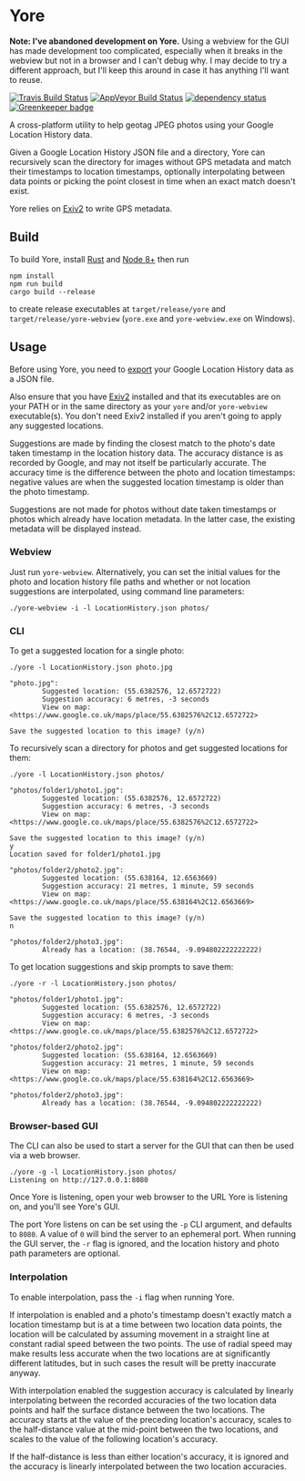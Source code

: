 Yore
====

**Note: I've abandoned development on Yore.** Using a webview for the GUI has made development too complicated, especially when it breaks in the webview but not in a browser and I can't debug why. I may decide to try a different approach, but I'll keep this around in case it has anything I'll want to reuse.

[![Travis Build Status](https://www.travis-ci.org/Ortham/yore.svg?branch=master)](https://www.travis-ci.org/Ortham/yore)
[![AppVeyor Build Status](https://ci.appveyor.com/api/projects/status/971yqnxsugeyy6ea/branch/master?svg=true)](https://ci.appveyor.com/project/Ortham/yore/branch/master)
[![dependency status](https://deps.rs/repo/github/Ortham/yore/status.svg)](https://deps.rs/repo/github/Ortham/yore)
[![Greenkeeper badge](https://badges.greenkeeper.io/Ortham/yore.svg)](https://greenkeeper.io/)

A cross-platform utility to help geotag JPEG photos using your Google
Location History data.

Given a Google Location History JSON file and a directory, Yore can
recursively scan the directory for images without GPS metadata and match their
timestamps to location timestamps, optionally interpolating between data points
or picking the point closest in time when an exact match doesn't exist.

Yore relies on [Exiv2](http://www.exiv2.org/) to write GPS metadata.

## Build

To build Yore, install [Rust](https://www.rust-lang.org) and
[Node 8+](http://nodejs.org/) then run

```
npm install
npm run build
cargo build --release
```

to create release executables at `target/release/yore` and
`target/release/yore-webview` (`yore.exe` and `yore-webview.exe` on Windows).

## Usage

Before using Yore, you need to
[export](https://takeout.google.com/settings/takeout/custom/location_history)
your Google Location History data as a JSON file.

Also ensure that you have [Exiv2](http://www.exiv2.org/) installed and that its
executables are on your PATH or in the same directory as your `yore` and/or
`yore-webview` executable(s). You don't need Exiv2 installed if you aren't going
to apply any suggested locations.

Suggestions are made by finding the closest match to the photo's date taken
timestamp in the location history data. The accuracy distance is as recorded by
Google, and may not itself be particularly accurate. The accuracy time is the
difference between the photo and location timestamps: negative values are when
the suggested location timestamp is older than the photo timestamp.

Suggestions are not made for photos without date taken timestamps or photos
which already have location metadata. In the latter case, the existing metadata
will be displayed instead.

### Webview

Just run `yore-webview`. Alternatively, you can set the initial values for the
photo and location history file paths and whether or not location suggestions
are interpolated, using command line parameters:

```
./yore-webview -i -l LocationHistory.json photos/
```

### CLI

To get a suggested location for a single photo:

```
./yore -l LocationHistory.json photo.jpg

"photo.jpg":
        Suggested location: (55.6382576, 12.6572722)
        Suggestion accuracy: 6 metres, -3 seconds
        View on map: <https://www.google.co.uk/maps/place/55.6382576%2C12.6572722>

Save the suggested location to this image? (y/n)
```

To recursively scan a directory for photos and get suggested locations for
them:

```
./yore -l LocationHistory.json photos/

"photos/folder1/photo1.jpg":
        Suggested location: (55.6382576, 12.6572722)
        Suggestion accuracy: 6 metres, -3 seconds
        View on map: <https://www.google.co.uk/maps/place/55.6382576%2C12.6572722>

Save the suggested location to this image? (y/n)
y
Location saved for folder1/photo1.jpg

"photos/folder2/photo2.jpg":
        Suggested location: (55.638164, 12.6563669)
        Suggestion accuracy: 21 metres, 1 minute, 59 seconds
        View on map: <https://www.google.co.uk/maps/place/55.638164%2C12.6563669>

Save the suggested location to this image? (y/n)
n

"photos/folder2/photo3.jpg":
        Already has a location: (38.76544, -9.094802222222222)
```

To get location suggestions and skip prompts to save them:

```
./yore -r -l LocationHistory.json photos/

"photos/folder1/photo1.jpg":
        Suggested location: (55.6382576, 12.6572722)
        Suggestion accuracy: 6 metres, -3 seconds
        View on map: <https://www.google.co.uk/maps/place/55.6382576%2C12.6572722>

"photos/folder2/photo2.jpg":
        Suggested location: (55.638164, 12.6563669)
        Suggestion accuracy: 21 metres, 1 minute, 59 seconds
        View on map: <https://www.google.co.uk/maps/place/55.638164%2C12.6563669>

"photos/folder2/photo3.jpg":
        Already has a location: (38.76544, -9.094802222222222)
```

### Browser-based GUI

The CLI can also be used to start a server for the GUI that can then be used via
a web browser.

```
./yore -g -l LocationHistory.json photos/
Listening on http://127.0.0.1:8080
```

Once Yore is listening, open your web browser to the URL Yore is
listening on, and you'll see Yore's GUI.

The port Yore listens on can be set using the `-p` CLI argument, and defaults to
`8080`. A value of `0` will bind the server to an ephemeral port. When running
the GUI server, the `-r` flag is ignored, and the location history and photo
path parameters are optional.

### Interpolation

To enable interpolation, pass the `-i` flag when running Yore.

If interpolation is enabled and a photo's timestamp doesn't exactly match a
location timestamp but is at a time between two location data points, the
location will be calculated by assuming movement in a straight line at constant
radial speed between the two points. The use of radial speed may make results
less accurate when the two locations are at significantly different latitudes,
but in such cases the result will be pretty inaccurate anyway.

With interpolation enabled the suggestion accuracy is calculated by linearly
interpolating between the recorded accuracies of the two location data points
and half the surface distance between the two locations. The accuracy starts
at the value of the preceding location's accuracy, scales to the half-distance
value at the mid-point between the two locations, and scales to the value of the
following location's accuracy.

If the half-distance is less than either location's accuracy, it is ignored and
the accuracy is linearly interpolated between the two location accuracies.
